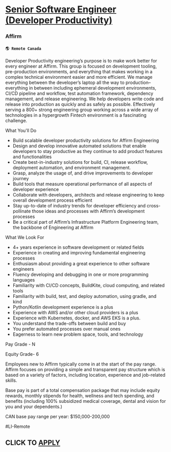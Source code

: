 # [Senior Software Engineer (Developer Productivity)](https://www.remotewlb.com/apply/senior-software-engineer-developer-productivity-121443)  
### Affirm  
#### `🌎 Remote Canada`  

Developer Productivity engineering’s purpose is to make work better for every engineer at Affirm. This group is focused on development tooling, pre-production environments, and everything that makes working in a complex technical environment easier and more efficient. We manage everything between the developer’s laptop all the way to production–everything in between including ephemeral development environments, CI/CD pipeline and workflow, test automation framework, dependency management, and release engineering. We help developers write code and release into production as quickly and as safely as possible. Effectively serving a 800+ strong engineering group working across a wide array of technologies in a hypergrowth Fintech environment is a fascinating challenge.

What You'll Do

  * Build scalable developer productivity solutions for Affirm Engineering
  * Design and develop innovative automated solutions that enable developers to stay productive as they continue to add product features and functionalities
  * Create best-in-industry solutions for build, CI, release workflow, deployment automation, and environment management.
  * Grasp, analyze the usage of, and drive improvements to developer journey
  * Build tools that measure operational performance of all aspects of developer experience
  * Collaborate with developers, architects and release engineering to keep overall development process efficient
  * Stay up-to-date of industry trends for developer efficiency and cross-pollinate those ideas and processes with Affirm’s development processes
  * Be a critical part of Affirm’s Infrastructure Platform Engineering team, the backbone of Engineering at Affirm

What We Look For

  * 4+ years experience in software development or related fields
  * Experience in creating and improving fundamental engineering processes
  * Enthusiasm about providing a great experience to other software engineers
  * Fluency developing and debugging in one or more programming languages
  * Familiarity with CI/CD concepts, BuildKite, cloud computing, and related tools
  * Familiarity with build, test, and deploy automation, using gradle, and kind
  * Python/Kotlin development experience is a plus
  * Experience with AWS and/or other cloud providers is a plus
  * Experience with Kubernetes, docker, and AWS EKS is a plus.
  * You understand the trade-offs between build and buy
  * You prefer automated processes over manual ones
  * Eagerness to learn new problem space, tools, and technology

Pay Grade - N

Equity Grade- 6

Employees new to Affirm typically come in at the start of the pay range. Affirm focuses on providing a simple and transparent pay structure which is based on a variety of factors, including location, experience and job-related skills.  
  
Base pay is part of a total compensation package that may include equity rewards, monthly stipends for health, wellness and tech spending, and benefits (including 100% subsidized medical coverage, dental and vision for you and your dependents.)  
  
CAN base pay range per year: $150,000-200,000  
  
#LI-Remote

  
## CLICK TO [APPLY](https://www.remotewlb.com/apply/senior-software-engineer-developer-productivity-121443)

